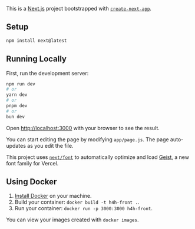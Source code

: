 This is a [Next.js](https://nextjs.org) project bootstrapped with [`create-next-app`](https://nextjs.org/docs/app/api-reference/cli/create-next-app).

## Setup

```bash
npm install next@latest
```

## Running Locally

First, run the development server:

```bash
npm run dev
# or
yarn dev
# or
pnpm dev
# or
bun dev
```

Open [http://localhost:3000](http://localhost:3000) with your browser to see the result.

You can start editing the page by modifying `app/page.js`. The page auto-updates as you edit the file.

This project uses [`next/font`](https://nextjs.org/docs/app/building-your-application/optimizing/fonts) to automatically optimize and load [Geist](https://vercel.com/font), a new font family for Vercel.


## Using Docker

1. [Install Docker](https://docs.docker.com/get-docker/) on your machine.
2. Build your container: `docker build -t h4h-front .`.
3. Run your container: `docker run -p 3000:3000 h4h-front`.

You can view your images created with `docker images`.